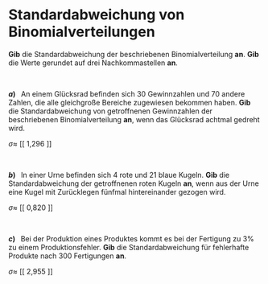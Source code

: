<!--
version:  0.0.1

language: de

@style
input {
    text-align: center;
}
@end

formula: \carry   \textcolor{red}{\scriptsize #1}
formula: \digit   \rlap{\carry{#1}}\phantom{#2}#2
formula: \permil  \text{‰}

import: https://raw.githubusercontent.com/LiaTemplates/Tikz-Jax/main/README.md

script: https://cdn.jsdelivr.net/gh/LiaTemplates/Tikz-Jax@main/dist/index.js


tags: Binomialverteilung, Standardabweichung, sehr leicht, sehr niedrig, Angeben

comment: Wie groß wäre die Standardabweichung für die beschriebene Binomialverteilung?

author: Martin Lommatzsch

-->




# Standardabweichung von Binomialverteilungen

**Gib** die Standardabweichung der beschriebenen Binomialverteilung **an**. **Gib** die Werte gerundet auf drei Nachkommastellen **an**.

<br>

__$a)\;\;$__ An einem Glücksrad befinden sich $30$ Gewinnzahlen und $70$ andere Zahlen, die alle gleichgroße Bereiche zugewiesen bekommen haben. **Gib** die Standardabweichung von getroffnenen Gewinnzahlen der beschriebenen Binomialverteilung **an**, wenn das Glücksrad achtmal gedreht wird.

$\sigma \approx$ [[  1,296  ]]

<br>

__$b)\;\;$__ In einer Urne befinden sich $4$ rote und $21$ blaue Kugeln. **Gib** die Standardabweichung der getroffnenen roten Kugeln **an**, wenn aus der Urne eine Kugel mit Zurücklegen fünfmal hintereinander gezogen wird.

$\sigma \approx$ [[  0,820  ]]

<br>

__$c)\;\;$__ Bei der Produktion eines Produktes kommt es bei der Fertigung zu $3\%$ zu einem Produktionsfehler. **Gib** die Standardabweichung für fehlerhafte Produkte nach $300$ Fertigungen **an**.

$\sigma \approx$ [[  2,955  ]]


<br>
<br>
<br>
<br>
<br>